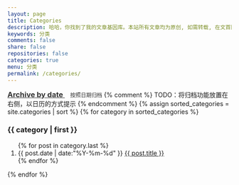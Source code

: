 ```yaml
---
layout: page
title: Categories
description: 哈哈，你找到了我的文章基因库。本站所有文章均为原创, 如需转载, 在文首附上原文地址即可
keywords: 分类
comments: false
share: false
repositories: false
categories: true
menu: 分类
permalink: /categories/
---
```


<div>
  <a href="/archives/" style="text-decoration:underline;color: #333">
    <h3 style="display:inline">Archive by date</h3>
  </a>
  <span class="post-list-item" style="font-size: 12px;margin-left: 12px;color: #333">按照日期归档</span>
  {% comment %} TODO：将归档功能放置在右侧，以日历的方式提示 {% endcomment %}
  {% assign sorted_categories = site.categories | sort %}
  {% for category in sorted_categories %}
    <h3>{{ category | first }}</h3>
    <ol class="posts-list" id="{{ category[0] }}">
      {% for post in category.last %}
        <li class="posts-list-item">
          <span class="posts-list-meta">{{ post.date | date:"%Y-%m-%d" }}</span>
          <a class="posts-list-name" href="{{ site.url }}{{ post.url }}">{{ post.title }}</a>
        </li>
      {% endfor %}
    </ol>
  {% endfor %}
</div>